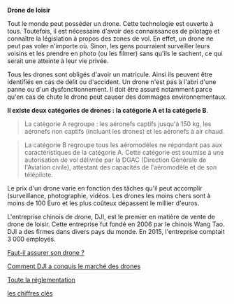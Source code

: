 **Drone de loisir**

Tout le monde peut posséder un drone. Cette technologie est ouverte à tous. Toutefois, il est nécessaire d'avoir des connaissances de pilotage et connaître la législation à propos des zones de vol. En effet, un drone ne peut pas voler n'importe où. Sinon, les gens pourraient surveiller leurs voisins et les prendre en photo (ou les filmer) sans qu'ils le sachent, ce qui serait une atteinte à leur vie privée.

Tous les drones sont obligés d'avoir un matricule. Ainsi ils peuvent être identifiés en cas de délit ou d'accident. Un drone n'est pas à l'abri d'une panne ou d'un dysfonctionnement. Il doit être assuré notamment parce qu'en cas de chute le drone peut causer des dommages environnementaux.

**Il existe deux catégories de drones : la catégorie A et la catégorie B**.

> La catégorie A regroupe : les aéronefs captifs jusqu'à 150 kg, les aéronefs non captifs (incluant les drones) et les aéronefs à air chaud.

> La catégorie B regroupe tous les aéromodèles ne répondant pas aux caractéristiques de la catégorie A. Cette catégorie est soumise à une autorisation de vol délivrée par la DGAC (Direction Générale de l'Aviation civile), attestant des capacités de l'aéromodèle et de son télépilote.

Le prix d'un drone varie en fonction des tâches qu'il peut accomplir (surveillance, photographie, vidéos. Les drones les moins chers sont à moins de 100 Euro et les plus coûteux dépassent le millier d'euros. 

L'entreprise chinois de drone, DJI, est le premier en matière de vente de drone de loisir. Cette entreprise fut fondé en 2006 par le chinois Wang Tao. DJI a des firmes dans divers pays du monde. En 2015, l'entreprise comptait 3 000 employés.

[Faut-il assurer son drone ?](https://www.studiosport.fr/guides/drones/faut-il-assurer-son-drone.html)

[Comment DJI a conquis le marché des drones](https://www.forbes.fr/technologie/comment-dji-a-conquis-le-marche-du-drone/?cn-reloaded=1)

[Toute la réglementation](https://www.studiosport.fr/guides/drones/la-reglementation-relative-aux-drones.html)

[les chiffres clés](http://www.leparisien.fr/archives/les-chiffres-cles-05-03-2016-5599351.php)
